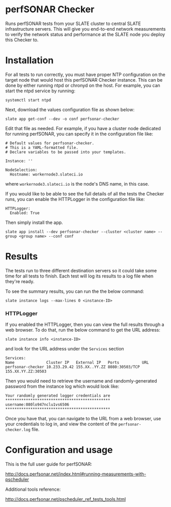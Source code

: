 # perfSONAR Checker

Runs perfSONAR tests from your SLATE cluster to central SLATE infrastructure servers. This will give you end-to-end network measurements to verify the network status and performance at the SLATE node you deploy this Checker to. 

# Installation

For all tests to run correctly, you must have proper NTP configuration on the target node that would host this perfSONAR Checker instance. This can be done by either running ntpd or chronyd on the host. For example, you can start the ntpd service by running:

`systemctl start ntpd`

Next, download the values configuration file as shown below:

`slate app get-conf --dev -o conf perfsonar-checker`

Edit that file as needed. For example, if you have a cluster node dedicated for running perfSONAR, you can specify it in the configuration file like:

```
# Default values for perfsonar-checker.
# This is a YAML-formatted file.
# Declare variables to be passed into your templates.

Instance: ''

NodeSelection:  
  Hostname: workernode3.slateci.io
```
where `workernode3.slateci.io` is the node's DNS name, in this case.

If you would like to be able to see the full details of all the tests the Checker runs, you can enable the HTTPLogger in the configuration file like:

```
HTTPLogger: 
  Enabled: True
```
Then simply install the app.

`slate app install --dev perfsonar-checker --cluster <cluster name> --group <group name> --conf conf`

# Results
The tests run to three different destination servers so it could take some time for all tests to finish. Each test will log its results to a log file when they're ready. 

To see the summary results, you can run the the below command:

```
slate instance logs --max-lines 0 <instance-ID>
```

### HTTPLogger
If you enabled the HTTPLogger, then you can view the full results through a web browser. To do that, run the below command to get the URL address:

```
slate instance info <instance-ID>
```
and look for the URL address under the `Services` section

```
Services:
Name              Cluster IP   External IP   Ports          URL                
perfsonar-checker 10.233.29.42 155.XX..YY.ZZ 8080:30503/TCP 155.XX.YY.ZZ:30503

```

Then you would need to retrieve the username and randomly-generated password from the instance log which would look like:

```
Your randomly generated logger credentials are
**********************************************
username:080lo947nclu1vs6506
**********************************************
```
Once you have that, you can navigate to the URL from a web browser, use your credentials to log in, and view the content of the `perfsonar-checker.log` file.

# Configuration and usage 

This is the full user guide for perfSONAR:

http://docs.perfsonar.net/index.html#running-measurements-with-pscheduler

Additional tools reference:

http://docs.perfsonar.net/pscheduler_ref_tests_tools.html

